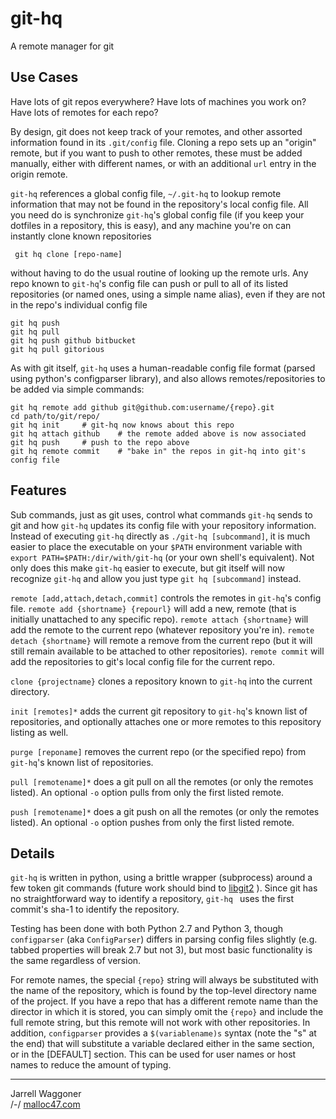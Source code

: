 # git-hq
A remote manager for git

## Use Cases
Have lots of git repos everywhere? Have lots of machines you work on? Have lots of remotes for each repo?

By design, git does not keep track of your remotes, and other assorted information found in its `.git/config` file. Cloning a repo sets up an "origin" remote, but if you want to push to other remotes, these must be added manually, either with different names, or with an additional `url` entry in the origin remote.

`git-hq` references a global config file, `~/.git-hq` to lookup remote information that may not be found in the repository's local config file. All you need do is synchronize `git-hq`'s global config file (if you keep your dotfiles in a repository, this is easy), and any machine you're on can instantly clone known repositories

	 git hq clone [repo-name]

without having to do the usual routine of looking up the remote urls. Any repo known to `git-hq`'s config file can push or pull to all of its listed repositories (or named ones, using a simple name alias), even if they are not in the repo's individual config file

	git hq push
	git hq pull  
	git hq push github bitbucket  
	git hq pull gitorious  

As with git itself, `git-hq` uses a human-readable config file format (parsed using python's configparser library), and also allows remotes/repositories to be added via simple commands:

	git hq remote add github git@github.com:username/{repo}.git
	cd path/to/git/repo/
	git hq init		# git-hq now knows about this repo  
	git hq attach github	# the remote added above is now associated  
	git hq push	 	# push to the repo above  
	git hq remote commit	# "bake in" the repos in git-hq into git's config file  

## Features

Sub commands, just as git uses, control what commands `git-hq` sends to git and how `git-hq` updates its config file with your repository information. Instead of executing `git-hq` directly as `./git-hq [subcommand]`, it is much easier to place the executable on your `$PATH` environment variable with `export PATH=$PATH:/dir/with/git-hq` (or your own shell's equivalent). Not only does this make `git-hq` easier to execute, but git itself will now recognize `git-hq` and allow you just type `git hq [subcommand]` instead.

`remote [add,attach,detach,commit]` controls the remotes in `git-hq`'s config file. `remote add {shortname} {repourl}` will add a new, remote (that is initially unattached to any specific repo). `remote attach {shortname}` will add the remote to the current repo (whatever repository you're in). `remote detach {shortname}` will remote a remove from the current repo (but it will still remain available to be attached to other repositories). `remote commit` will add the repositories to git's local config file for the current repo.

`clone {projectname}` clones a repository known to `git-hq` into the current directory.

`init [remotes]*` adds the current git repository to `git-hq`'s known list of repositories, and optionally attaches one or more remotes to this repository listing as well.

`purge [reponame]` removes the current repo (or the specified repo) from `git-hq`'s known list of repositories.

`pull [remotename]*` does a git pull on all the remotes (or only the remotes listed). An optional `-o` option pulls from only the first listed remote.

`push [remotename]*` does a git push on all the remotes (or only the remotes listed). An optional `-o` option pushes from only the first listed remote.

## Details

`git-hq` is written in python, using a brittle wrapper (subprocess) around a few token git commands (future work should bind to [libgit2](http://libgit2.github.com/) ). Since git has no straightforward way to identify a repository, `git-hq ` uses the first commit's sha-1 to identify the repository.

Testing has been done with both Python 2.7 and Python 3, though `configparser` (aka `ConfigParser`) differs in parsing config files slightly (e.g. tabbed properties will break 2.7 but not 3), but most basic functionality is the same regardless of version.

For remote names, the special `{repo}` string will always be substituted with the name of the repository, which is found by the top-level directory name of the project. If you have a repo that has a different remote name than the director in which it is stored, you can simply omit the `{repo}` and include the full remote string, but this remote will not work with other repositories. In addition, `configparser` provides a `$(variablename)s` syntax (note the "s" at the end) that will substitute a variable declared either in the same section, or in the [DEFAULT] section. This can be used for user names or host names to reduce the amount of typing.

---

Jarrell Waggoner  
/-/ [malloc47.com](http://www.malloc47.com)